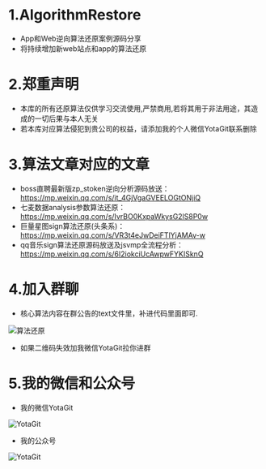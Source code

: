 # 1.AlgorithmRestore

- App和Web逆向算法还原案例源码分享
- 将持续增加新web站点和app的算法还原

# 2.郑重声明

- 本库的所有还原算法仅供学习交流使用,严禁商用,若将其用于非法用途，其造成的一切后果与本人无关
- 若本库对应算法侵犯到贵公司的权益，请添加我的个人微信YotaGit联系删除

# 3.算法文章对应的文章
- boss直聘最新版zp_stoken逆向分析源码放送：https://mp.weixin.qq.com/s/it_4GjVgaGVEELOGtONjiQ
- 七麦数据analysis参数算法还原：https://mp.weixin.qq.com/s/IvrBO0KxpaWkysG2lS8P0w
- 巨量星图sign算法还原(头条系)：https://mp.weixin.qq.com/s/VR3t4eJwDeiFTlYjAMAv-w
- qq音乐sign算法还原源码放送及jsvmp全流程分析：https://mp.weixin.qq.com/s/6I2iokciUcAwpwFYKISknQ


# 4.加入群聊

- 核心算法内容在群公告的text文件里，补进代码里面即可.

 ![算法还原](https://mmbiz.qpic.cn/mmbiz_png/YYt02skhKQZM0QI7mnnKdria5DiaVDyugmEHr1aHoqUc6TPvF7yYPoaKumkJusx7lT26e3UueBLEibz1jt0OIqiaog/0?wx_fmt=png) 

 - 如果二维码失效加我微信YotaGit拉你进群

# 5.我的微信和公众号

- 我的微信YotaGit

 ![YotaGit](https://mmbiz.qpic.cn/mmbiz_jpg/YYt02skhKQao2pdSKoS3wpJeAjuDhLeMovOZTY7z8WQQs9aYr8SnicI6R2fdYuyJ3CMAoR5aKdIAKxBMgeRxJiaA/0?wx_fmt=jpeg) 

 - 我的公众号

 ![YotaGit](https://mmbiz.qpic.cn/mmbiz_png/YYt02skhKQbZaFCI7icGfA1cjTytgWXQgBpWvicGJAj4kvt0y2IaeBExxvldn0ME4HpzcXGwsVronL2FaaaeHm9Q/640?wx_fmt=png&wxfrom=5&wx_lazy=1&wx_co=1) 

